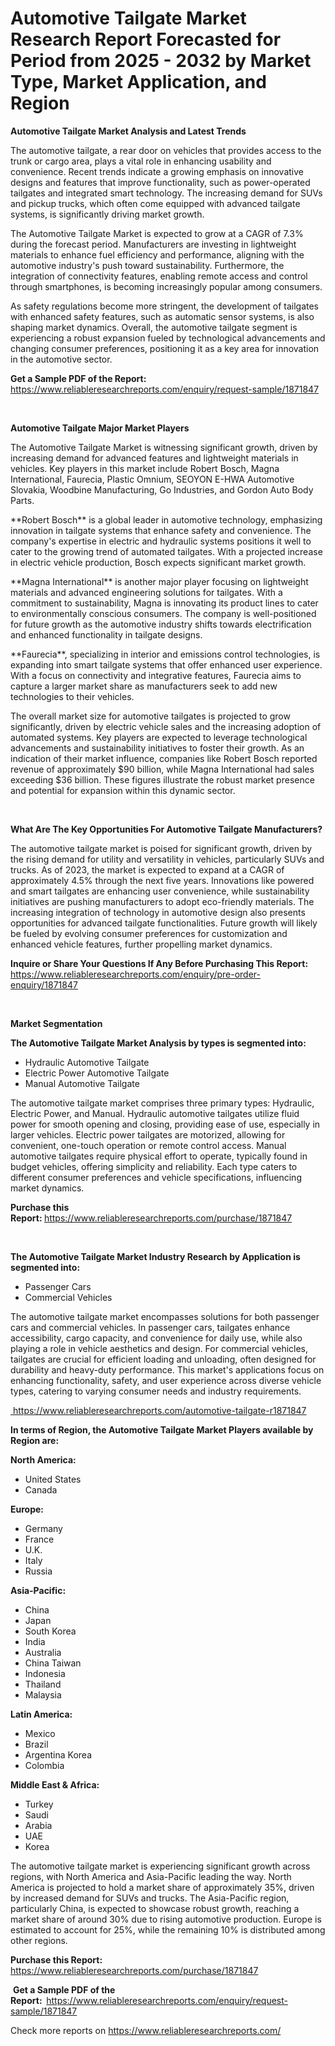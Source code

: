 <p><h1>Automotive Tailgate Market Research Report Forecasted for Period from 2025 -  2032 by Market Type, Market Application, and Region</h1></p><p><strong>Automotive Tailgate Market Analysis and Latest Trends</strong></p>
<p><p>The automotive tailgate, a rear door on vehicles that provides access to the trunk or cargo area, plays a vital role in enhancing usability and convenience. Recent trends indicate a growing emphasis on innovative designs and features that improve functionality, such as power-operated tailgates and integrated smart technology. The increasing demand for SUVs and pickup trucks, which often come equipped with advanced tailgate systems, is significantly driving market growth.</p><p>The Automotive Tailgate Market is expected to grow at a CAGR of 7.3% during the forecast period. Manufacturers are investing in lightweight materials to enhance fuel efficiency and performance, aligning with the automotive industry's push toward sustainability. Furthermore, the integration of connectivity features, enabling remote access and control through smartphones, is becoming increasingly popular among consumers. </p><p>As safety regulations become more stringent, the development of tailgates with enhanced safety features, such as automatic sensor systems, is also shaping market dynamics. Overall, the automotive tailgate segment is experiencing a robust expansion fueled by technological advancements and changing consumer preferences, positioning it as a key area for innovation in the automotive sector.</p></p>
<p><strong>Get a Sample PDF of the Report:&nbsp;</strong> <a href="https://www.reliableresearchreports.com/enquiry/request-sample/1871847?utm_campaign=2286&utm_medium=2&utm_source=Github&utm_content=ia&utm_term=30032025&utm_id=automotive-tailgate">https://www.reliableresearchreports.com/enquiry/request-sample/1871847</a></p>
<p>&nbsp;</p>
<p><strong>Automotive Tailgate Major Market Players</strong></p>
<p><p>The Automotive Tailgate Market is witnessing significant growth, driven by increasing demand for advanced features and lightweight materials in vehicles. Key players in this market include Robert Bosch, Magna International, Faurecia, Plastic Omnium, SEOYON E-HWA Automotive Slovakia, Woodbine Manufacturing, Go Industries, and Gordon Auto Body Parts.</p><p>**Robert Bosch** is a global leader in automotive technology, emphasizing innovation in tailgate systems that enhance safety and convenience. The company's expertise in electric and hydraulic systems positions it well to cater to the growing trend of automated tailgates. With a projected increase in electric vehicle production, Bosch expects significant market growth.</p><p>**Magna International** is another major player focusing on lightweight materials and advanced engineering solutions for tailgates. With a commitment to sustainability, Magna is innovating its product lines to cater to environmentally conscious consumers. The company is well-positioned for future growth as the automotive industry shifts towards electrification and enhanced functionality in tailgate designs.</p><p>**Faurecia**, specializing in interior and emissions control technologies, is expanding into smart tailgate systems that offer enhanced user experience. With a focus on connectivity and integrative features, Faurecia aims to capture a larger market share as manufacturers seek to add new technologies to their vehicles.</p><p>The overall market size for automotive tailgates is projected to grow significantly, driven by electric vehicle sales and the increasing adoption of automated systems. Key players are expected to leverage technological advancements and sustainability initiatives to foster their growth. As an indication of their market influence, companies like Robert Bosch reported revenue of approximately $90 billion, while Magna International had sales exceeding $36 billion. These figures illustrate the robust market presence and potential for expansion within this dynamic sector.</p></p>
<p>&nbsp;</p>
<p><strong>What Are The Key Opportunities For Automotive Tailgate Manufacturers?</strong></p>
<p><p>The automotive tailgate market is poised for significant growth, driven by the rising demand for utility and versatility in vehicles, particularly SUVs and trucks. As of 2023, the market is expected to expand at a CAGR of approximately 4.5% through the next five years. Innovations like powered and smart tailgates are enhancing user convenience, while sustainability initiatives are pushing manufacturers to adopt eco-friendly materials. The increasing integration of technology in automotive design also presents opportunities for advanced tailgate functionalities. Future growth will likely be fueled by evolving consumer preferences for customization and enhanced vehicle features, further propelling market dynamics.</p></p>
<p><strong>Inquire or Share Your Questions If Any Before Purchasing This Report:</strong> <a href="https://www.reliableresearchreports.com/enquiry/pre-order-enquiry/1871847?utm_campaign=2286&utm_medium=2&utm_source=Github&utm_content=ia&utm_term=30032025&utm_id=automotive-tailgate">https://www.reliableresearchreports.com/enquiry/pre-order-enquiry/1871847</a></p>
<p>&nbsp;</p>
<p><strong>Market Segmentation</strong></p>
<p><strong>The Automotive Tailgate Market Analysis by types is segmented into:</strong></p>
<p><ul><li>Hydraulic Automotive Tailgate</li><li>Electric Power Automotive Tailgate</li><li>Manual Automotive Tailgate</li></ul></p>
<p><p>The automotive tailgate market comprises three primary types: Hydraulic, Electric Power, and Manual. Hydraulic automotive tailgates utilize fluid power for smooth opening and closing, providing ease of use, especially in larger vehicles. Electric power tailgates are motorized, allowing for convenient, one-touch operation or remote control access. Manual automotive tailgates require physical effort to operate, typically found in budget vehicles, offering simplicity and reliability. Each type caters to different consumer preferences and vehicle specifications, influencing market dynamics.</p></p>
<p><strong>Purchase this Report:&nbsp;</strong><a href="https://www.reliableresearchreports.com/purchase/1871847?utm_campaign=2286&utm_medium=2&utm_source=Github&utm_content=ia&utm_term=30032025&utm_id=automotive-tailgate">https://www.reliableresearchreports.com/purchase/1871847</a></p>
<p>&nbsp;</p>
<p><strong>The Automotive Tailgate Market Industry Research by Application is segmented into:</strong></p>
<p><ul><li>Passenger Cars</li><li>Commercial Vehicles</li></ul></p>
<p><p>The automotive tailgate market encompasses solutions for both passenger cars and commercial vehicles. In passenger cars, tailgates enhance accessibility, cargo capacity, and convenience for daily use, while also playing a role in vehicle aesthetics and design. For commercial vehicles, tailgates are crucial for efficient loading and unloading, often designed for durability and heavy-duty performance. This market's applications focus on enhancing functionality, safety, and user experience across diverse vehicle types, catering to varying consumer needs and industry requirements.</p></p>
<p><a href="https://www.reliableresearchreports.com/automotive-tailgate-r1871847?utm_campaign=2286&utm_medium=2&utm_source=Github&utm_content=ia&utm_term=30032025&utm_id=automotive-tailgate">&nbsp;https://www.reliableresearchreports.com/automotive-tailgate-r1871847</a></p>
<p><strong>In terms of Region, the Automotive Tailgate Market Players available by Region are:</strong></p>
<p>
    <p> <strong> North America: </strong>
        <ul>
            <li>United States</li>
            <li>Canada</li>
        </ul>
        </p> 
    <p> <strong> Europe: </strong>
        <ul>
            <li>Germany</li>
            <li>France</li>
            <li>U.K.</li>
            <li>Italy</li>
            <li>Russia</li>
        </ul>
        </p> 
    <p> <strong> Asia-Pacific: </strong>
        <ul>
            <li>China</li>
            <li>Japan</li>
            <li>South Korea</li>
            <li>India</li>
            <li>Australia</li>
            <li>China Taiwan</li>
            <li>Indonesia</li>
            <li>Thailand</li>
            <li>Malaysia</li>
        </ul>
        </p> 
    <p> <strong> Latin America: </strong>
        <ul>
            <li>Mexico</li>
            <li>Brazil</li>
            <li>Argentina Korea</li>
            <li>Colombia</li>
        </ul>
        </p> 
    <p> <strong> Middle East & Africa: </strong>
        <ul>
            <li>Turkey</li>
            <li>Saudi</li>
            <li>Arabia</li>
            <li>UAE</li>
            <li>Korea</li>
        </ul>
    </p>
    </p>
<p><p>The automotive tailgate market is experiencing significant growth across regions, with North America and Asia-Pacific leading the way. North America is projected to hold a market share of approximately 35%, driven by increased demand for SUVs and trucks. The Asia-Pacific region, particularly China, is expected to showcase robust growth, reaching a market share of around 30% due to rising automotive production. Europe is estimated to account for 25%, while the remaining 10% is distributed among other regions.</p></p>
<p><strong>Purchase this Report: </strong><a href="https://www.reliableresearchreports.com/purchase/1871847?utm_campaign=2286&utm_medium=2&utm_source=Github&utm_content=ia&utm_term=30032025&utm_id=automotive-tailgate">https://www.reliableresearchreports.com/purchase/1871847</a></p>
<p>&nbsp;<strong>Get a Sample PDF of the Report:&nbsp;&nbsp;</strong><a href="https://www.reliableresearchreports.com/enquiry/request-sample/1871847?utm_campaign=2286&utm_medium=2&utm_source=Github&utm_content=ia&utm_term=30032025&utm_id=automotive-tailgate">https://www.reliableresearchreports.com/enquiry/request-sample/1871847</a></p>
<p><strong></strong></p>
<p>Check more reports on <a href="https://www.reliableresearchreports.com/?utm_campaign=2286&utm_medium=2&utm_source=Github&utm_content=ia&utm_term=30032025&utm_id=automotive-tailgate">https://www.reliableresearchreports.com/</a></p>